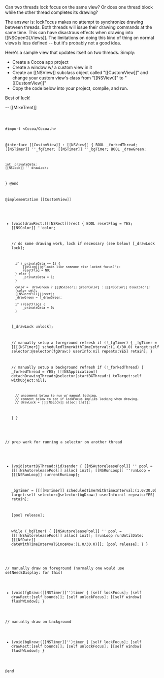 Can two threads lock focus on the same view? Or does one thread block while the other thread completes its drawing?

The answer is: lockFocus makes no attempt to synchronize drawing between threads. Both threads will issue their drawing commands at the same time. This can have disastrous effects when drawing into [[NSOpenGLViews]]. The limitations on doing this kind of thing on normal views is less defined -- but it's probably not a good idea.

Here's a sample view that updates itself on two threads. Simply:


* Create a Cocoa app project
* Create a window w/ a custom view in it
* Create an [[NSView]] subclass object called "[[CustomView]]" and change your custom view's class from "[[NSView]]" to "[[CustomView]]"
* Copy the code below into your project, compile, and run. 


Best of luck!

-- [[MikeTrent]]

<code>

#import <Cocoa/Cocoa.h>

@interface [[CustomView]] : [[NSView]]
{
    BOOL _forkedThread;
    [[NSTimer]] ''_fgTimer;
    [[NSTimer]] ''_bgTimer;
    BOOL _drawGreen;
    
    int _privateData;
    [[NSLock]] ''_drawLock;
}
@end

@implementation [[CustomView]]

- (void)drawRect:([[NSRect]])rect
{
    BOOL resetFlag = YES;
    [[NSColor]] ''color;

    // do some drawing work, lock if necessary (see below)
    [_drawLock lock];
    
        if (_privateData == 1) {
            [[NSLog]](@"looks like someone else locked focus?");
            resetFlag = NO;
        } else {
            _privateData = 1;
        }
    
        color = _drawGreen ? [[[NSColor]] greenColor] : [[[NSColor]] blueColor];
        [color set];
        [[NSRectFill]](rect); 
        _drawGreen = !_drawGreen;   
            
        if (resetFlag) {
            _privateData = 0;
        }
    
    [_drawLock unlock];
    
    // manually setup a foreground refresh
    if (!_fgTimer) {
        _fgTimer = [[[[NSTimer]]
                scheduledTimerWithTimeInterval:(1.0/30.0)
                                        target:self
                                        selector:@selector(fgDraw:)
                                        userInfo:nil
                                        repeats:YES] retain];
    }

    // manually setup a background refresh
    if (!_forkedThread) {
        _forkedThread = YES;
        [[[NSApplication]] detachDrawingThread:@selector(startBGThread:)
                                  toTarget:self 
                                withObject:nil];
        
        // uncomment below to run w/ manual locking.
        // comment below to see if lockFocus implies locking when drawing.
        //_drawLock = [[[[NSLock]] alloc] init];
    }
}

// prep work for running a selector on another thread 
- (void)startBGThread:(id)sender
{
    [[NSAutoreleasePool]] '' pool = [[[[NSAutoreleasePool]] alloc] init];
    [[NSRunLoop]] ''runLoop = [[[NSRunLoop]] currentRunLoop];

    _bgTimer = [[[[NSTimer]]
              scheduledTimerWithTimeInterval:(1.0/30.0)
                                      target:self
                                    selector:@selector(bgDraw:)
                                    userInfo:nil
                                     repeats:YES] retain];

    [pool release];
    
    while (_bgTimer) {
        [[NSAutoreleasePool]] '' pool = [[[[NSAutoreleasePool]] alloc] init];
        [runLoop runUntilDate:[[[NSDate]] dateWithTimeIntervalSinceNow:(1.0/30.0)]];
        [pool release];
    }
}

// manually draw on foreground (normally one would use setNeedsDisplay: for this)
- (void)fgDraw:([[NSTimer]]'')timer
{
    [self lockFocus];
    [self drawRect:[self bounds]];
    [self unlockFocus];
    [[self window] flushWindow];
}

// manually draw on background
- (void)bgDraw:([[NSTimer]]'')timer
{
    [self lockFocus];
    [self drawRect:[self bounds]];
    [self unlockFocus];
    [[self window] flushWindow];
}

@end

</code>